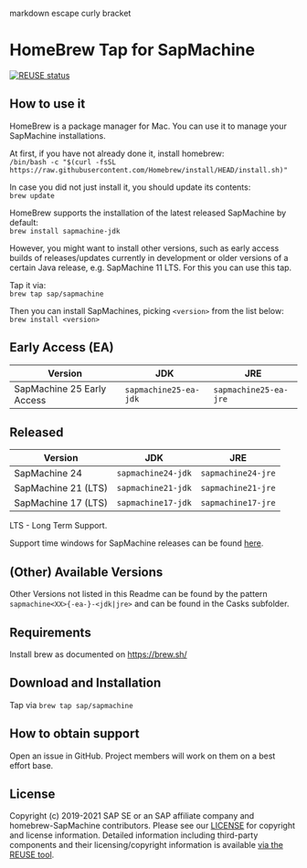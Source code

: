 markdown escape curly bracket
# HomeBrew Tap for SapMachine

[![REUSE status](https://api.reuse.software/badge/github.com/SAP/homebrew-SapMachine)](https://api.reuse.software/info/github.com/SAP/homebrew-SapMachine)

## How to use it

HomeBrew is a package manager for Mac. You can use it to manage your SapMachine installations.

At first, if you have not already done it, install homebrew:  
`/bin/bash -c "$(curl -fsSL https://raw.githubusercontent.com/Homebrew/install/HEAD/install.sh)"`

In case you did not just install it, you should update its contents:  
`brew update`

HomeBrew supports the installation of the latest released SapMachine by default:  
`brew install sapmachine-jdk`

However, you might want to install other versions, such as early access builds of releases/updates currently in development or older versions of a certain Java release, e.g. SapMachine 11 LTS. For this you can use this tap.

Tap it via:  
`brew tap sap/sapmachine`

Then you can install SapMachines, picking `<version>` from the list below:  
`brew install <version>`

## Early Access (EA)

| Version | JDK | JRE |
|--|--|--|
| SapMachine 25 Early Access | `sapmachine25-ea-jdk` | `sapmachine25-ea-jre` |

## Released

| Version | JDK | JRE |
|--|--|--|
| SapMachine 24 | `sapmachine24-jdk` | `sapmachine24-jre` |
| SapMachine 21 (LTS) | `sapmachine21-jdk` | `sapmachine21-jre` |
| SapMachine 17 (LTS) | `sapmachine17-jdk` | `sapmachine17-jre` |

LTS - Long Term Support.

Support time windows for SapMachine releases can be found [here](https://github.com/SAP/SapMachine/wiki/Maintenance-and-Support).

## (Other) Available Versions

Other Versions not listed in this Readme can be found by the pattern `sapmachine<XX>{-ea-}-<jdk|jre>` and can be found in the Casks subfolder. 

## Requirements

Install brew as documented on https://brew.sh/

## Download and Installation

Tap via `brew tap sap/sapmachine`

## How to obtain support

Open an issue in GitHub. Project members will work on them on a best effort base.

## License

Copyright (c) 2019-2021 SAP SE or an SAP affiliate company and homebrew-SapMachine contributors. Please see our [LICENSE](LICENSE) for copyright and license information. Detailed information including third-party components and their licensing/copyright information is available [via the REUSE tool](https://api.reuse.software/info/github.com/SAP/homebrew-SapMachine).
